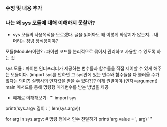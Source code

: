 ### 수정 및 내용 추가 
### 나는 왜 sys 모듈에 대해 이해하지 못할까?
 - sys 모듈의 사용목적을 모르겠다. 글을 읽어봐도 왜 이렇게 와닿지가 않는지... 내 머리는 정녕 장식용이야?
 
 모듈(Module)이란?
 : 파이썬 코드를 논리적으로 묶어서 관리하고 사용할 수 있도록 하는 것
 
 sys 모듈
 : 파이썬 인터프리터가 제공하는 변수들과 함수들을 직접 제어할 수 있게 해주는 모듈이다. (import sys를 안하면 그 sys안에 있는 변수와 함수들을 다 불러올 수가 없다는 의미?)
   실행시의 인자값을 받을 수 있다??? 이게 뭔말이야 (인자=argument)
   main 메서드를 통해 명령행 매개변수를 받는 방법을 제공
   
- 예제로 이해해보기-
'''
import sys

print('sys.argv 길이 : ', len(sys.argv))

for arg in sys.argv:            # 명령 행에서 인수 전달하기
    print('arg value = ', arg)
'''

